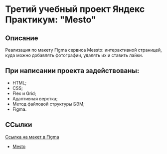 # Третий учебный проект Яндекс Практикум: "Mesto"

## Описание

Реализация по макету Figma сервиса Messto: интерактивной страницей, куда можно добавлять фотографии, удалять их и ставить лайки.

## При написании проекта задействованы:
* HTML;
* CSS;
* Flex и Grid;
* Адаптивная верстка;
* Метод файловой структуры БЭМ;
* Figma.

## ССылки

 [Ссылка на макет в Figma](https://www.figma.com/file/2cn9N9jSkmxD84oJik7xL7/JavaScript.-Sprint-4?node-id=0%3A1)

* [Mesto]()
